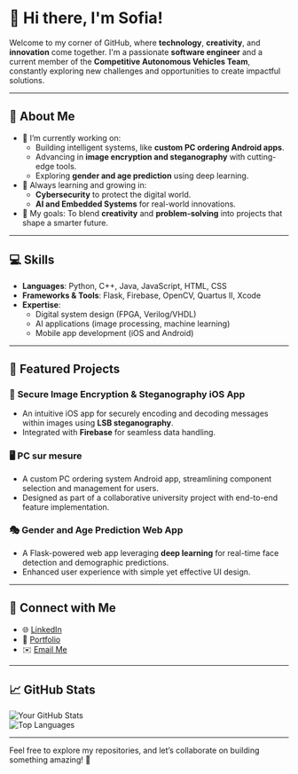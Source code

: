 
# 👋 Hi there, I'm **Sofia**!  

Welcome to my corner of GitHub, where **technology**, **creativity**, and **innovation** come together. I'm a passionate **software engineer** and a current member of the **Competitive Autonomous Vehicles Team**, constantly exploring new challenges and opportunities to create impactful solutions.  

---

## 🚀 **About Me**  
- 🔭 I’m currently working on:  
  - Building intelligent systems, like **custom PC ordering Android apps**.  
  - Advancing in **image encryption and steganography** with cutting-edge tools.  
  - Exploring **gender and age prediction** using deep learning.  
- 🌱 Always learning and growing in:  
  - **Cybersecurity** to protect the digital world.  
  - **AI and Embedded Systems** for real-world innovations.  
- 🎯 My goals: To blend **creativity** and **problem-solving** into projects that shape a smarter future.  

---

## 💻 **Skills**  
- **Languages**: Python, C++, Java, JavaScript, HTML, CSS  
- **Frameworks & Tools**: Flask, Firebase, OpenCV, Quartus II, Xcode  
- **Expertise**:  
  - Digital system design (FPGA, Verilog/VHDL)  
  - AI applications (image processing, machine learning)  
  - Mobile app development (iOS and Android)  

---

## 🌟 **Featured Projects**  
### 🔐 **Secure Image Encryption & Steganography iOS App**  
- An intuitive iOS app for securely encoding and decoding messages within images using **LSB steganography**.  
- Integrated with **Firebase** for seamless data handling.  

### 🖥️ **PC sur mesure**  
- A custom PC ordering system Android app, streamlining component selection and management for users.  
- Designed as part of a collaborative university project with end-to-end feature implementation.  

### 🎭 **Gender and Age Prediction Web App**  
- A Flask-powered web app leveraging **deep learning** for real-time face detection and demographic predictions.  
- Enhanced user experience with simple yet effective UI design.  

---

## 🔗 **Connect with Me**  
- 🌐 [LinkedIn](https://www.linkedin.com)  
- 📝 [Portfolio](https://yourportfolio.com)  
- ✉️ [Email Me](mailto:your.email@example.com)  

---

## 📈 **GitHub Stats**  
![Your GitHub Stats](https://github-readme-stats.vercel.app/api?username=Sofiaelouazzani&show_icons=true&theme=radical)  
![Top Languages](https://github-readme-stats.vercel.app/api/top-langs/?username=Sofiaelouazzani&layout=compact&theme=radical)  

---

Feel free to explore my repositories, and let’s collaborate on building something amazing! 🚀  
